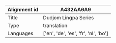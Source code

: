 |Alignment id | A432AA6A9
| --- | --- 
|Title | Dudjom Lingpa Series 
|Type | translation
|Languages | ['en', 'de', 'es', 'fr', 'nl', 'bo']